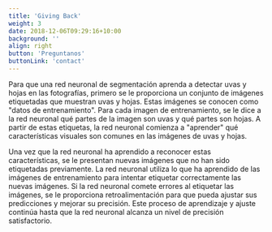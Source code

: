 ```yaml
---
title: 'Giving Back'
weight: 3
date: 2018-12-06T09:29:16+10:00
background: ''
align: right
button: 'Preguntanos'
buttonLink: 'contact'
---
```


Para que una red neuronal de segmentación aprenda a detectar uvas y hojas en las fotografías, primero se le proporciona un conjunto de imágenes etiquetadas que muestran uvas y hojas. Estas imágenes se conocen como "datos de entrenamiento". Para cada imagen de entrenamiento, se le dice a la red neuronal qué partes de la imagen son uvas y qué partes son hojas. A partir de estas etiquetas, la red neuronal comienza a "aprender" qué características visuales son comunes en las imágenes de uvas y hojas.

Una vez que la red neuronal ha aprendido a reconocer estas características, se le presentan nuevas imágenes que no han sido etiquetadas previamente. La red neuronal utiliza lo que ha aprendido de las imágenes de entrenamiento para intentar etiquetar correctamente las nuevas imágenes. Si la red neuronal comete errores al etiquetar las imágenes, se le proporciona retroalimentación para que pueda ajustar sus predicciones y mejorar su precisión. Este proceso de aprendizaje y ajuste continúa hasta que la red neuronal alcanza un nivel de precisión satisfactorio.
